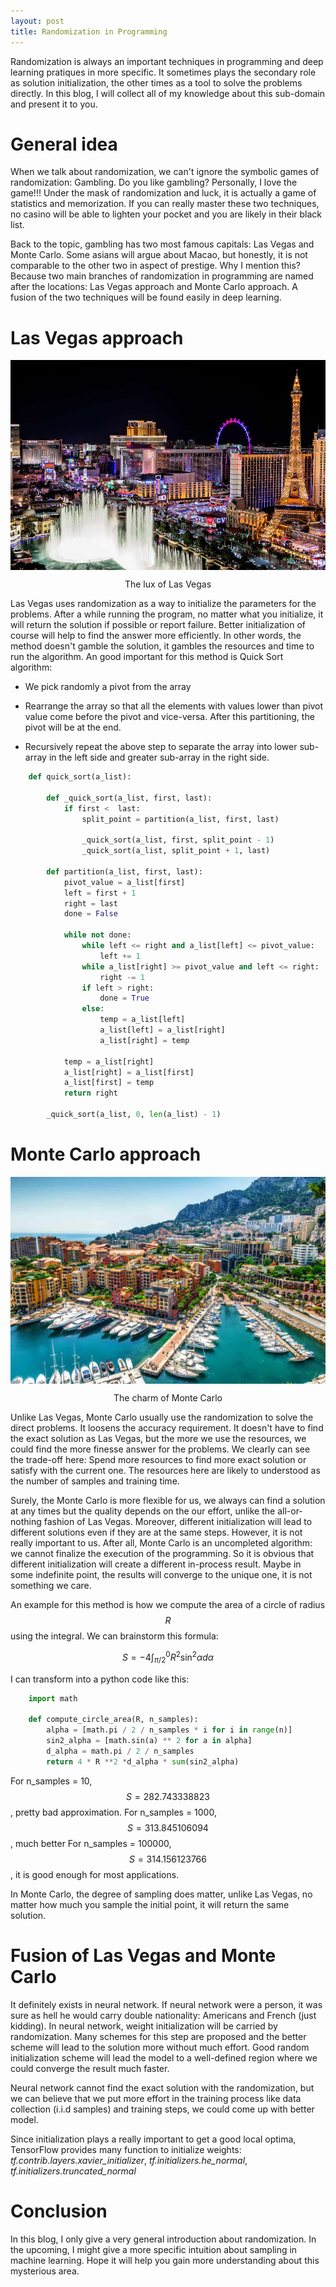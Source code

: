 ```yaml
---
layout: post
title: Randomization in Programming
---
```


Randomization is always an important techniques in programming and deep learning pratiques in more specific. It sometimes plays the secondary role as solution initialization, the other times as a tool to solve the problems directly. In this blog, I will collect all of my knowledge about this sub-domain and present it to you.

# General idea

When we talk about randomization, we can't ignore the symbolic games of randomization: Gambling. Do you like gambling? Personally, I love the game!!! Under the mask of randomization and luck, it is actually a game of statistics and memorization. If you can really master these two techniques, no casino will be able to lighten your pocket and you are likely in their black list.

Back to the topic, gambling has two most famous capitals: Las Vegas and Monte Carlo. Some asians will argue about Macao, but honestly, it is not comparable to the other two in aspect of prestige. Why I mention this? Because two main branches of randomization in programming are named after the locations: Las Vegas approach and Monte Carlo approach. A fusion of the two techniques will be found easily in deep learning.

# Las Vegas approach

<p align="center">
 <img src="/image/randomization/gn-gift_guide_variable_c.jpg" alt="" align="middle">
 <div align="center"> The lux of Las Vegas</div>
</p>

Las Vegas uses randomization as a way to initialize the parameters for the problems. After a while running the program, no matter what you initialize, it will return the solution if possible or report failure. Better initialization of course will help to find the answer more efficiently. In other words, the method doesn't gamble the solution, it gambles the resources and time to run the algorithm. An good important for this method is Quick Sort algorithm:

- We pick randomly a pivot from the array

- Rearrange the array so that all the elements with values lower than pivot value come before the pivot and vice-versa. After this partitioning, the pivot will be at the end.

- Recursively repeat the above step to separate the array into lower sub-array in the left side and greater sub-array in the right side.

```py
    def quick_sort(a_list):

        def _quick_sort(a_list, first, last):
            if first <  last:
                split_point = partition(a_list, first, last)

                _quick_sort(a_list, first, split_point - 1)
                _quick_sort(a_list, split_point + 1, last)

        def partition(a_list, first, last):
            pivot_value = a_list[first]
            left = first + 1
            right = last
            done = False

            while not done:
                while left <= right and a_list[left] <= pivot_value:
                    left += 1
                while a_list[right] >= pivot_value and left <= right:
                    right -= 1
                if left > right:
                    done = True
                else:
                    temp = a_list[left]
                    a_list[left] = a_list[right]
                    a_list[right] = temp

            temp = a_list[right]
            a_list[right] = a_list[first]
            a_list[first] = temp
            return right

        _quick_sort(a_list, 0, len(a_list) - 1)
```

# Monte Carlo approach

<p align="center">
 <img src="/image/randomization/16980.jpg" alt="" align="middle">
 <div align="center"> The charm of Monte Carlo</div>
</p>

Unlike Las Vegas, Monte Carlo usually use the randomization to solve the direct problems. It loosens the accuracy requirement. It doesn't have to find the exact solution as Las Vegas, but the more we use the resources, we could find the more finesse answer for the problems. We clearly can see the trade-off here: Spend more resources to find more exact solution or satisfy with the current one. The resources here are likely to understood as the number of samples and training time.

Surely, the Monte Carlo is more flexible for us, we always can find a solution at any times but the quality depends on the our effort, unlike the all-or-nothing fashion of Las Vegas. Moreover, different initialization will lead to different solutions even if they are at the same steps. However, it is not really important to us. After all, Monte Carlo is an uncompleted algorithm: we cannot finalize the execution of the programming. So it is obvious that different initialization will create a different in-process result. Maybe in some indefinite point, the results will converge to the unique one, it is not something we care.

An example for this method is how we compute the area of a circle of radius $$R$$ using the integral. We can brainstorm this formula:

$$ S = -4 \int_{\pi/2}^{0} R^2 \sin^2\alpha d\alpha$$

I can transform into a python code like this:

```py
    import math

    def compute_circle_area(R, n_samples):
        alpha = [math.pi / 2 / n_samples * i for i in range(n)]
        sin2_alpha = [math.sin(a) ** 2 for a in alpha]
        d_alpha = math.pi / 2 / n_samples
        return 4 * R **2 *d_alpha * sum(sin2_alpha)
```

For n_samples = 10, $$S= 282.743338823$$, pretty bad approximation.
For n_samples = 1000, $$S= 313.845106094$$, much better
For n_samples = 100000, $$S= 314.156123766$$, it is good enough for most applications.

In Monte Carlo, the degree of sampling does matter, unlike Las Vegas, no matter how much you sample the initial point, it will return the same solution.

# Fusion of Las Vegas and Monte Carlo

It definitely exists in neural network. If neural network were a person, it was sure as hell he would carry double nationality: Americans and French (just kidding). In neural network, weight initialization will be carried by randomization. Many schemes for this step are proposed and the better scheme will lead to the solution more without much effort. Good random initialization scheme will lead the model to a well-defined region where we could converge the result much faster.

Neural network cannot find the exact solution with the randomization, but we can believe that we put more effort in the training process like data collection (i.i.d samples) and training steps, we could come up with better model.

Since initialization plays a really important to get a good local optima, TensorFlow provides many function to initialize weights: *tf.contrib.layers.xavier_initializer*, *tf.initializers.he_normal*, *tf.initializers.truncated_normal*

# Conclusion

In this blog, I only give a very general introduction about randomization. In the upcoming, I might give a more specific intuition about sampling in machine learning. Hope it will help you gain more understanding about this mysterious area.
